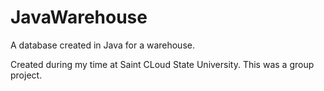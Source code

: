 # JavaWarehouse
A database created in Java for a warehouse.

Created during my time at Saint CLoud State University. This was a group project.
